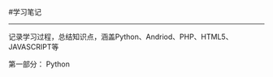 #学习笔记
***
  记录学习过程，总结知识点，涵盖Python、Andriod、PHP、HTML5、JAVASCRIPT等
  
  第一部分：
        Python
      
         
          
          
